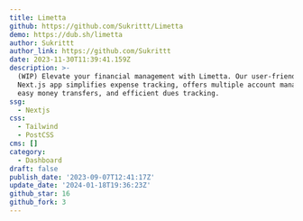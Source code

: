 ```yaml
---
title: Limetta
github: https://github.com/Sukrittt/Limetta
demo: https://dub.sh/limetta
author: Sukrittt
author_link: https://github.com/Sukrittt
date: 2023-11-30T11:39:41.159Z
description: >-
  (WIP) Elevate your financial management with Limetta. Our user-friendly
  Next.js app simplifies expense tracking, offers multiple account management,
  easy money transfers, and efficient dues tracking.
ssg:
  - Nextjs
css:
  - Tailwind
  - PostCSS
cms: []
category:
  - Dashboard
draft: false
publish_date: '2023-09-07T12:41:17Z'
update_date: '2024-01-18T19:36:23Z'
github_star: 16
github_fork: 3
---
```

